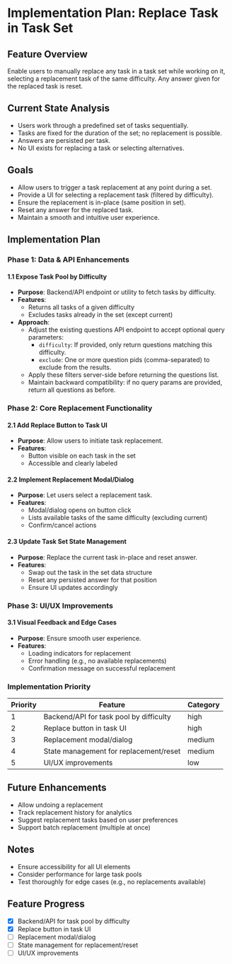 # Implementation Plan: Replace Task in Task Set

## Feature Overview

Enable users to manually replace any task in a task set while working on it, selecting a replacement task of the same difficulty. Any answer given for the replaced task is reset.

## Current State Analysis

- Users work through a predefined set of tasks sequentially.
- Tasks are fixed for the duration of the set; no replacement is possible.
- Answers are persisted per task.
- No UI exists for replacing a task or selecting alternatives.

## Goals

- Allow users to trigger a task replacement at any point during a set.
- Provide a UI for selecting a replacement task (filtered by difficulty).
- Ensure the replacement is in-place (same position in set).
- Reset any answer for the replaced task.
- Maintain a smooth and intuitive user experience.

## Implementation Plan

### Phase 1: Data & API Enhancements


#### 1.1 Expose Task Pool by Difficulty
- **Purpose**: Backend/API endpoint or utility to fetch tasks by difficulty.
- **Features**:
  - Returns all tasks of a given difficulty
  - Excludes tasks already in the set (except current)
- **Approach**:
  - Adjust the existing questions API endpoint to accept optional query parameters:
    - `difficulty`: If provided, only return questions matching this difficulty.
    - `exclude`: One or more question pids (comma-separated) to exclude from the results.
  - Apply these filters server-side before returning the questions list.
  - Maintain backward compatibility: if no query params are provided, return all questions as before.


### Phase 2: Core Replacement Functionality

#### 2.1 Add Replace Button to Task UI
- **Purpose**: Allow users to initiate task replacement.
- **Features**:
  - Button visible on each task in the set
  - Accessible and clearly labeled

#### 2.2 Implement Replacement Modal/Dialog
- **Purpose**: Let users select a replacement task.
- **Features**:
  - Modal/dialog opens on button click
  - Lists available tasks of the same difficulty (excluding current)
  - Confirm/cancel actions

#### 2.3 Update Task Set State Management
- **Purpose**: Replace the current task in-place and reset answer.
- **Features**:
  - Swap out the task in the set data structure
  - Reset any persisted answer for that position
  - Ensure UI updates accordingly

### Phase 3: UI/UX Improvements

#### 3.1 Visual Feedback and Edge Cases
- **Purpose**: Ensure smooth user experience.
- **Features**:
  - Loading indicators for replacement
  - Error handling (e.g., no available replacements)
  - Confirmation message on successful replacement

### Implementation Priority

| Priority | Feature                                 | Category |
| -------- | --------------------------------------- | -------- |
| 1        | Backend/API for task pool by difficulty | high     |
| 2        | Replace button in task UI               | high     |
| 3        | Replacement modal/dialog                | medium   |
| 4        | State management for replacement/reset  | medium   |
| 5        | UI/UX improvements                     | low      |

## Future Enhancements

- Allow undoing a replacement
- Track replacement history for analytics
- Suggest replacement tasks based on user preferences
- Support batch replacement (multiple at once)

## Notes

- Ensure accessibility for all UI elements
- Consider performance for large task pools
- Test thoroughly for edge cases (e.g., no replacements available)

## Feature Progress

- [x] Backend/API for task pool by difficulty
- [x] Replace button in task UI
- [ ] Replacement modal/dialog
- [ ] State management for replacement/reset
- [ ] UI/UX improvements
